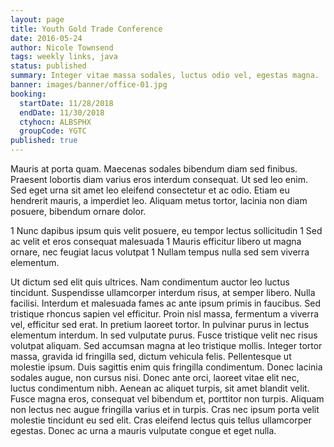 ```yaml
---
layout: page
title: Youth Gold Trade Conference
date: 2016-05-24
author: Nicole Townsend
tags: weekly links, java
status: published
summary: Integer vitae massa sodales, luctus odio vel, egestas magna.
banner: images/banner/office-01.jpg
booking:
  startDate: 11/28/2018
  endDate: 11/30/2018
  ctyhocn: ALBSPHX
  groupCode: YGTC
published: true
---
```

Mauris at porta quam. Maecenas sodales bibendum diam sed finibus. Praesent lobortis diam varius eros interdum consequat. Ut sed leo enim. Sed eget urna sit amet leo eleifend consectetur et ac odio. Etiam eu hendrerit mauris, a imperdiet leo. Aliquam metus tortor, lacinia non diam posuere, bibendum ornare dolor.

1 Nunc dapibus ipsum quis velit posuere, eu tempor lectus sollicitudin
1 Sed ac velit et eros consequat malesuada
1 Mauris efficitur libero ut magna ornare, nec feugiat lacus volutpat
1 Nullam tempus nulla sed sem viverra elementum.

Ut dictum sed elit quis ultrices. Nam condimentum auctor leo luctus tincidunt. Suspendisse ullamcorper interdum risus, at semper libero. Nulla facilisi. Interdum et malesuada fames ac ante ipsum primis in faucibus. Sed tristique rhoncus sapien vel efficitur. Proin nisl massa, fermentum a viverra vel, efficitur sed erat. In pretium laoreet tortor. In pulvinar purus in lectus elementum interdum. In sed vulputate purus. Fusce tristique velit nec risus volutpat aliquam. Sed accumsan magna at leo tristique mollis. Integer tortor massa, gravida id fringilla sed, dictum vehicula felis. Pellentesque ut molestie ipsum. Duis sagittis enim quis fringilla condimentum.
Donec lacinia sodales augue, non cursus nisi. Donec ante orci, laoreet vitae elit nec, luctus condimentum nibh. Aenean ac aliquet turpis, sit amet blandit velit. Fusce magna eros, consequat vel bibendum et, porttitor non turpis. Aliquam non lectus nec augue fringilla varius et in turpis. Cras nec ipsum porta velit molestie tincidunt eu sed elit. Cras eleifend lectus quis tellus ullamcorper egestas. Donec ac urna a mauris vulputate congue et eget nulla.
